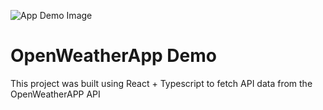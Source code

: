 ![App Demo Image](./pubic/AppDemo.jpg)

# OpenWeatherApp Demo

This project was built using React + Typescript to fetch API data from the OpenWeatherAPP API
